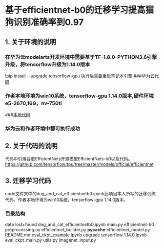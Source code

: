 # 基于efficientnet-b0的迁移学习提高猫狗识别准确率到0.97
## 1. 关于环境的说明

### 在华为云modelarts开发环境中需要基于TF-1.8.0-PYTHON3.6引擎升级，将tensorflow升级为1.14.0版本
!pip install --upgrade tensorflow-gpu
执行后需要重启笔记本引擎
###[华为云代码](https://github.com/anselmiao/ModelArts-Lab/blob/master/contrib/%E7%AC%AC%E4%BA%8C%E6%9C%9F%E6%89%A9%E5%B1%95%E5%9F%BA%E4%BA%8Eefficientnet-b0%E7%9A%84%E8%BF%81%E7%A7%BB%E5%AD%A6%E4%B9%A0%E6%8F%90%E9%AB%98%E5%87%86%E7%A1%AE%E7%8E%87%E5%88%B00.97/code/dog_and_cat_efficientnetb0-hwy.ipynb)
### 作者本地环境为win10系统，tensorflow-gpu 1.14.0版本,硬件环境e5-2670,16G，nv-750ti
###[本地代码](https://github.com/anselmiao/ModelArts-Lab/blob/master/contrib/%E7%AC%AC%E4%BA%8C%E6%9C%9F%E6%89%A9%E5%B1%95%E5%9F%BA%E4%BA%8Eefficientnet-b0%E7%9A%84%E8%BF%81%E7%A7%BB%E5%AD%A6%E4%B9%A0%E6%8F%90%E9%AB%98%E5%87%86%E7%A1%AE%E7%8E%87%E5%88%B00.97/code/dog_and_cat_efficientnetb0.ipynb)
### 华为云和作者环境中都可执行成功

## 2. 关于代码的说明
代码中引用谷歌EfficientNets开源模型EfficientNets-b0以及代码。https://github.com/tensorflow/tpu/tree/master/models/official/efficientnet

## 3. 迁移学习代码
code文件夹中的dog_and_cat_efficientnetb0.ipynb此项目本人所写的迁移训练代码，作者本地环境为win10系统，tensorflow-gpu 1.14.0版本。
### 目录结构
data					lost+found
dog_and_cat_efficientnetb0.ipynb	main.py
efficientnet-b0				preprocessing.py
efficientnet_builder.py			__pycache__
efficientnet_model.py			README.md
eval_ckpt_example.ipynb			upgrade tensorflow 1.14.0.ipynb
eval_ckpt_main.py			utils.py
imagenet_input.py
